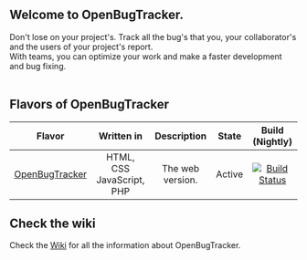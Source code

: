 Welcome to OpenBugTracker.
-
Don't lose on your project's. Track all the bug's that you, your collaborator's and the users of your project's report.<br>
With teams, you can optimize your work and make a faster development and bug fixing.
<br><br>

Flavors of OpenBugTracker
-
| Flavor | Written in | Description | State | Build (Nightly) |
| :-: | :-: | :-: | :-: | :-: |
| <a href="#welcome-to-openbugtracker">OpenBugTracker</a> | HTML, CSS <br> JavaScript, PHP | The web version. | Active | [![Build Status](https://snap-ci.com/Hugao/OpenBugTracker/branch/nightly/build_image)](https://snap-ci.com/Hugao/OpenBugTracker/branch/nightly) |

Check the wiki
-
Check the [Wiki](https://github.com/Hugao/OpenBugTracker/wiki/) for all the information about OpenBugTracker.
